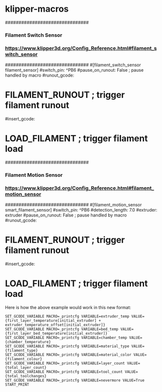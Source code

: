 # klipper-macros



###############################
### Filament Switch Sensor ####
### https://www.klipper3d.org/Config_Reference.html#filament_switch_sensor ###
###############################
#[filament_switch_sensor filament_sensor]
#switch_pin: ^PB6
#pause_on_runout: False ; pause handled by macro
#runout_gcode:
#  FILAMENT_RUNOUT ; trigger filament runout
#insert_gcode:
#  LOAD_FILAMENT ; trigger filament load

###############################
### Filament Motion Sensor ####
### https://www.klipper3d.org/Config_Reference.html#filament_motion_sensor ###
###############################
#[filament_motion_sensor smart_filament_sensor]
#switch_pin: ^PB6
#detection_length: 7.0
#extruder: extruder
#pause_on_runout: False ; pause handled by macro
#runout_gcode:
#  FILAMENT_RUNOUT ; trigger filament runout
#insert_gcode:
#  LOAD_FILAMENT ; trigger filament load

Here is how the above example would work in this new format:

    SET_GCODE_VARIABLE MACRO=_printcfg VARIABLE=extruder_temp VALUE={first_layer_temperature[initial_extruder] + extruder_temperature_offset[initial_extruder]}
    SET_GCODE_VARIABLE MACRO=_printcfg VARIABLE=bed_temp VALUE={first_layer_bed_temperature[initial_extruder]}
    SET_GCODE_VARIABLE MACRO=_printcfg VARIABLE=chamber_temp VALUE={chamber_temperature}
    SET_GCODE_VARIABLE MACRO=_printcfg VARIABLE=material_type VALUE={filament_type}
    SET_GCODE_VARIABLE MACRO=_printcfg VARIABLE=material_color VALUE={filament_colour}
    SET_GCODE_VARIABLE MACRO=_printcfg VARIABLE=layer_count VALUE={total_layer_count}
    SET_GCODE_VARIABLE MACRO=_printcfg VARIABLE=tool_count VALUE={total_toolchanges}
    SET_GCODE_VARIABLE MACRO=_printcfg VARIABLE=nevermore VALUE=True
    START_PRINT